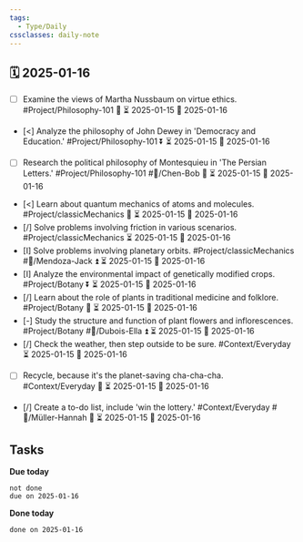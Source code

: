 ```yaml
---
tags:
  - Type/Daily
cssclasses: daily-note
---
```


## 🗓️ 2025-01-16

- [ ] Examine the views of Martha Nussbaum on virtue ethics. #Project/Philosophy-101 🔽 ⏳ 2025-01-15 📅 2025-01-16
- [<] Analyze the philosophy of John Dewey in 'Democracy and Education.' #Project/Philosophy-101 ⏬ ⏳ 2025-01-15 📅 2025-01-16
- [ ] Research the political philosophy of Montesquieu in 'The Persian Letters.' #Project/Philosophy-101 #👤/Chen-Bob 🔽 ⏳ 2025-01-15 📅 2025-01-16
- [<] Learn about quantum mechanics of atoms and molecules. #Project/classicMechanics 🔼 ⏳ 2025-01-15 📅 2025-01-16
- [/] Solve problems involving friction in various scenarios. #Project/classicMechanics ⏳ 2025-01-15 📅 2025-01-16
- [I] Solve problems involving planetary orbits. #Project/classicMechanics #👤/Mendoza-Jack ⏫ ⏳ 2025-01-15 📅 2025-01-16
- [I] Analyze the environmental impact of genetically modified crops. #Project/Botany ⏬ ⏳ 2025-01-15 📅 2025-01-16
- [/] Learn about the role of plants in traditional medicine and folklore. #Project/Botany 🔽 ⏳ 2025-01-15 📅 2025-01-16
- [-] Study the structure and function of plant flowers and inflorescences. #Project/Botany #👤/Dubois-Ella ⏫ ⏳ 2025-01-15 📅 2025-01-16
- [/] Check the weather, then step outside to be sure. #Context/Everyday ⏳ 2025-01-15 📅 2025-01-16
- [ ] Recycle, because it's the planet-saving cha-cha-cha. #Context/Everyday 🔺 ⏳ 2025-01-15 📅 2025-01-16
- [/] Create a to-do list, include 'win the lottery.' #Context/Everyday #👤/Müller-Hannah 🔽 ⏳ 2025-01-15 📅 2025-01-16

## Tasks

**Due today**

```tasks
not done
due on 2025-01-16
```

**Done today**

```tasks
done on 2025-01-16
```
            